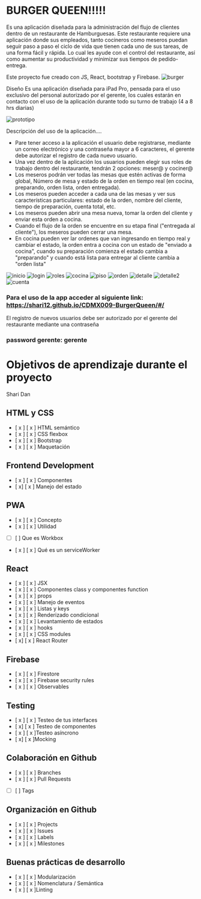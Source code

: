 # BURGER QUEEN!!!!!

Es una aplicación diseñada para la administración del flujo de clientes dentro de un restaurante de Hamburguesas.
Este restaurante requiere una aplicación donde sus empleados, tanto cocineros como meseros puedan seguir paso a paso el ciclo de vida que tienen cada uno de sus tareas, de una forma fácil y rápida. Lo cual les ayude con el control del restaurante, así como aumentar su productividad y minimizar sus tiempos de pedido-entrega.

Este proyecto fue creado con JS, React, bootstrap y Firebase. 
![burger](imgReadme/burger.png)


Diseño
Es una aplicación diseñada para iPad Pro, pensada para el uso exclusivo del personal autorizado por el gerente, los cuales estarán en contacto con el uso de la aplicación durante todo su turno de trabajo (4 a 8 hrs diarias)

![prototipo](imgReadme/prototipoFinal.png)

Descripción del uso de la aplicación....

* Pare tener acceso a la aplicación el usuario debe registrarse, mediante un correo electrónico y una contraseña mayor a 6 caracteres, el gerente debe autorizar el registro de cada nuevo usuario.
* Una vez dentro de la aplicación los usuarios pueden elegir sus roles de trabajo dentro del restaurante, tendrán 2 opciones: meser@ y cociner@ 
* Los meseros podrán ver todas las mesas que estén activas de forma global, Número de mesa y estado de la orden en tiempo real (en cocina, preparando, orden lista, orden entregada).
* Los meseros pueden acceder a cada una de las mesas y ver sus características particulares: estado de la orden, nombre del cliente, tiempo de preparación, cuenta total, etc.
* Los meseros pueden abrir una mesa nueva, tomar la orden del cliente y enviar esta orden a cocina.
* Cuando el flujo de la orden se encuentre en su etapa final ("entregada al cliente"), los meseros pueden cerrar una mesa.
* En cocina pueden ver lar ordenes que van ingresando en tiempo real y cambiar el estado, la orden entra a cocina con un estado de "enviado a cocina", cuando su preparación comienza el estado cambia a "preparando" y cuando está lista para entregar al cliente cambia a "orden lista" 

![inicio](imgReadme/bqInicio.png)
![login](imgReadme/bqLogin.png)
![roles](imgReadme/bqRoles.png)
![cocina](imgReadme/bqCocina.png)
![piso](imgReadme/bqPiso.png)
![orden](imgReadme/bqOrden.png)
![detalle](imgReadme/bqDetalle.png)
![detalle2](imgReadme/bqDetalle2.png)
![cuenta](imgReadme/bqCuenta.png)

### Para el uso de la app acceder al siguiente link: https://shari12.github.io/CDMX009-BurgerQueen/#/

El registro de nuevos usuarios debe ser autorizado por el gerente del restaurante mediante una contraseña 
### password  gerente: gerente 


# Objetivos de aprendizaje durante el proyecto 

Shari Dan

## HTML y CSS
- [ x ] [ x ] HTML semántico
- [ x ] [ x ] CSS flexbox
- [ x ] [ x ] Bootstrap
- [ x ] [ x ] Maquetación
## Frontend Development
- [ x ] [ x ] Componentes
- [ x] [ x ] Manejo del estado
## PWA
- [ x ] [ x ] Concepto
- [ x ] [ x ] Utilidad
- [  ] [  ] Que es Workbox
- [ x ] [ x ] Qué es un serviceWorker
## React
- [ x ] [ x ] JSX
- [ x ] [ x ] Componentes class y componentes function
- [ x ] [ x ] props
- [ x ] [ x ] Manejo de eventos
- [ x ] [ x ] Listas y keys
- [ x ] [ x ] Renderizado condicional
- [ x ] [ x ] Levantamiento de estados
- [ x ] [ x ] hooks
- [ x ] [ x ] CSS modules
- [ x] [ x ] React Router
## Firebase
- [ x ] [ x ] Firestore
- [ x ] [ x ] Firebase security rules
- [ x ] [ x ] Observables
## Testing
- [ x ] [ x ] Testeo de tus interfaces
- [ x] [ x ] Testeo de componentes
-  [ x  ] [ x ]Testeo asíncrono
-  [  x] [ x ]Mocking
## Colaboración en Github
- [ x ] [ x ] Branches
- [ x ] [ x ] Pull Requests
- [   ] [   ] Tags
## Organización en Github
- [ x ] [ x ] Projects
- [ x ] [ x ] Issues
- [ x ] [ x ] Labels
- [ x ] [ x ] Milestones
## Buenas prácticas de desarrollo
- [ x ] [ x ] Modularización
- [ x ] [ x ] Nomenclatura / Semántica
- [ x ] [ x ]Linting
